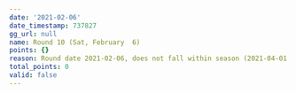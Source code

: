 ```yaml
---
date: '2021-02-06'
date_timestamp: 737827
gg_url: null
name: Round 10 (Sat, February  6)
points: {}
reason: Round date 2021-02-06, does not fall within season (2021-04-01 to 2021-10-01)
total_points: 0
valid: false
---
```

